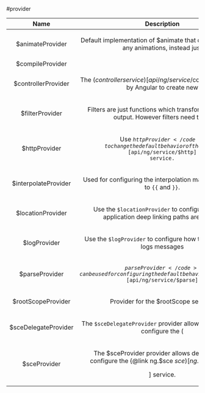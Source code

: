 
#provider

| Name | Description |
| :--: | :--: |
| $animateProvider | <p>Default implementation of $animate that doesn&#39;t perform any animations, instead just</p>  |
| $compileProvider |  |
| $controllerProvider | <p>The ($controller service)[api/ng/service/$controller] is used by Angular to create new</p>  |
| $filterProvider | <p>Filters are just functions which transform input to an output. However filters need to be</p>  |
| $httpProvider | <p>Use <code>$httpProvider</code> to change the default behavior of the ($http)[api/ng/service/$http] service.</p>  |
| $interpolateProvider | <p>Used for configuring the interpolation markup. Defaults to <code>{{</code> and <code>}}</code>.</p>  |
| $locationProvider | <p>Use the <code>$locationProvider</code> to configure how the application deep linking paths are stored.</p>  |
| $logProvider | <p>Use the <code>$logProvider</code> to configure how the application logs messages</p>  |
| $parseProvider | <p><code>$parseProvider</code> can be used for configuring the default behavior of the ($parse)[api/ng/service/$parse]</p>  |
| $rootScopeProvider | <p>Provider for the $rootScope service.</p>  |
| $sceDelegateProvider | <p>The <code>$sceDelegateProvider</code> provider allows developers to configure the (|
| $sceProvider | <p>The $sceProvider provider allows developers to configure the {@link ng.$sce $sce)[ng.$sceDelegate</p>] service.</p>  |

